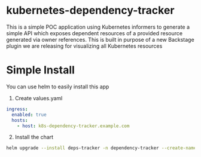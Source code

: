 # kubernetes-dependency-tracker
This is a simple POC application using Kubernetes informers to generate a simple API which exposes dependent resources of a provided resource generated via owner references. 
This is built in purpose of a new Backstage plugin we are releasing for visualizing all Kubernetes resources

# Simple Install
You can use helm to easily install this app
1. Create values.yaml
```yaml
ingress:
  enabled: true
  hosts:
    - host: k8s-dependency-tracker.example.com
```
2. Install the chart
```bash
helm upgrade --install deps-tracker -n dependency-tracker --create-namespace  oci://ghcr.io/terasky-oss/kubernetes-dependecy-tracker:0.1.0 -f values.yaml
```